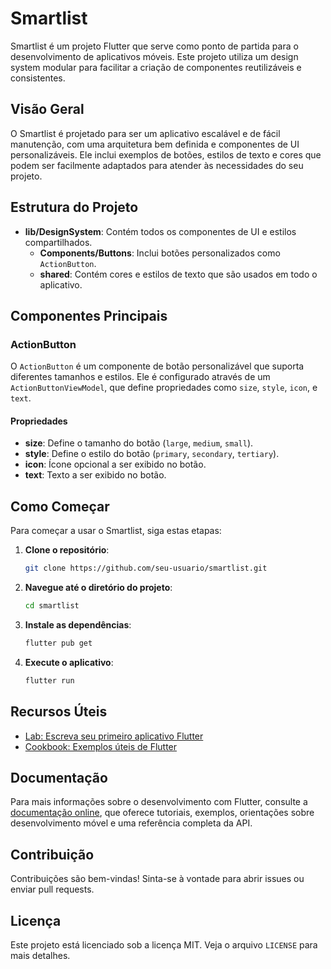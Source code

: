 # Smartlist

Smartlist é um projeto Flutter que serve como ponto de partida para o desenvolvimento de aplicativos móveis. Este projeto utiliza um design system modular para facilitar a criação de componentes reutilizáveis e consistentes.

## Visão Geral

O Smartlist é projetado para ser um aplicativo escalável e de fácil manutenção, com uma arquitetura bem definida e componentes de UI personalizáveis. Ele inclui exemplos de botões, estilos de texto e cores que podem ser facilmente adaptados para atender às necessidades do seu projeto.

## Estrutura do Projeto

- **lib/DesignSystem**: Contém todos os componentes de UI e estilos compartilhados.
  - **Components/Buttons**: Inclui botões personalizados como `ActionButton`.
  - **shared**: Contém cores e estilos de texto que são usados em todo o aplicativo.

## Componentes Principais

### ActionButton

O `ActionButton` é um componente de botão personalizável que suporta diferentes tamanhos e estilos. Ele é configurado através de um `ActionButtonViewModel`, que define propriedades como `size`, `style`, `icon`, e `text`.

#### Propriedades

- **size**: Define o tamanho do botão (`large`, `medium`, `small`).
- **style**: Define o estilo do botão (`primary`, `secondary`, `tertiary`).
- **icon**: Ícone opcional a ser exibido no botão.
- **text**: Texto a ser exibido no botão.

## Como Começar

Para começar a usar o Smartlist, siga estas etapas:

1. **Clone o repositório**:
   ```bash
   git clone https://github.com/seu-usuario/smartlist.git
   ```

2. **Navegue até o diretório do projeto**:
   ```bash
   cd smartlist
   ```

3. **Instale as dependências**:
   ```bash
   flutter pub get
   ```

4. **Execute o aplicativo**:
   ```bash
   flutter run
   ```

## Recursos Úteis

- [Lab: Escreva seu primeiro aplicativo Flutter](https://docs.flutter.dev/get-started/codelab)
- [Cookbook: Exemplos úteis de Flutter](https://docs.flutter.dev/cookbook)

## Documentação

Para mais informações sobre o desenvolvimento com Flutter, consulte a [documentação online](https://docs.flutter.dev/), que oferece tutoriais, exemplos, orientações sobre desenvolvimento móvel e uma referência completa da API.

## Contribuição

Contribuições são bem-vindas! Sinta-se à vontade para abrir issues ou enviar pull requests.

## Licença

Este projeto está licenciado sob a licença MIT. Veja o arquivo `LICENSE` para mais detalhes.

